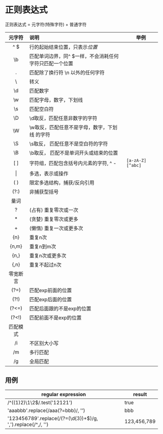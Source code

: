 # 正则表达式

正则表达式 = 元字符(特殊字符) + 普通字符

|  元字符  | 说明                            | 举例                  |
| :---: | :---------------------------- | ------------------- |
|  ^ $  | 行的起始结束位置，只表示*位置*              |                     |
|  \b   | 匹配单词边界，同^ $一样，不会消耗任何字符只匹配一个位置 |                     |
|   .   | 匹配除了换行符 \n 以外的任何字符            |                     |
|   \   | 转义                            |                     |
|  \d   | 匹配数字                          |                     |
|  \w   | 匹配字母，数字，下划线                   |                     |
|  \s   | 匹配空白符                         |                     |
|  \D   | \d取反，匹配任意非数字的字符               |                     |
|  \W   | \w取反，匹配任意不是字母，数字，下划线 的字符      |                     |
|  \S   | \s取反， 匹配任意不是空白符的字符            |                     |
|  \B   | \b取反， 匹配不是单词开头或结束的位置          |                     |
| [  ]  | 字符组，匹配包含括号内元素的字符, ^ -         | `[a-zA-Z]` `[^abc]` |
|  \|   | 多选，表示或操作                      |                     |
| (  )  | 限定多选结构，捕获/反向引用                |                     |
| (?:)  | 非捕获型括号                        |                     |
|  量词   |                               |                     |
|   ?   | (占有) 重复零次或一次                  |                     |
|   *   | (贪婪) 重复零次或更多                  |                     |
|   +   | (懒惰) 重复一次或更多次                 |                     |
|  {n}  | 重复n次                          |                     |
| {n,m} | 重复n到m次                        |                     |
| {n,}  | 重复n次或更多次                      |                     |
| {,n}  | 重复不起过n次                       |                     |
| 零宽断言  |                               |                     |
| (?=)  | 匹配exp前面的位置                    |                     |
| (?!)  | 匹配exp后面的位置                    |                     |
| (?<=) | 匹配后面跟的不是exp的位置                |                     |
| (?<!) | 匹配前面不是exp的位置                  |                     |
| 匹配模式  |                               |                     |
|  /i   | 不区别大小写                        |                     |
|  /m   | 多行匹配                          |                     |
|  /g   | 全局匹配                          |                     |



## 用例

| regular expression                       | result      |
| ---------------------------------------- | ----------- |
| /^((1)2)\1\2$/.test('12121')             | true        |
| 'aaabbb'.replace(/aaa(?=bbb)/, '')       | bbb         |
| '123456789'.replace(/(?=(\d{3})+$)/g, ',').replace(/^,/, '') | 123,456,789 |